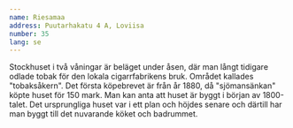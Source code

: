 ```yaml
---
name: Riesamaa
address: Puutarhakatu 4 A, Loviisa
number: 35
lang: se
---
```

Stockhuset i två våningar är beläget under åsen, där man långt tidigare odlade tobak för den lokala cigarrfabrikens bruk. Området kallades "tobaksåkern". Det första köpebrevet är från år 1880, då "sjömansänkan" köpte huset för 150 mark. Man kan anta att huset är byggt i början av 1800-talet. Det ursprungliga huset var i ett plan och höjdes senare och därtill har man byggt till det nuvarande köket och badrummet.
